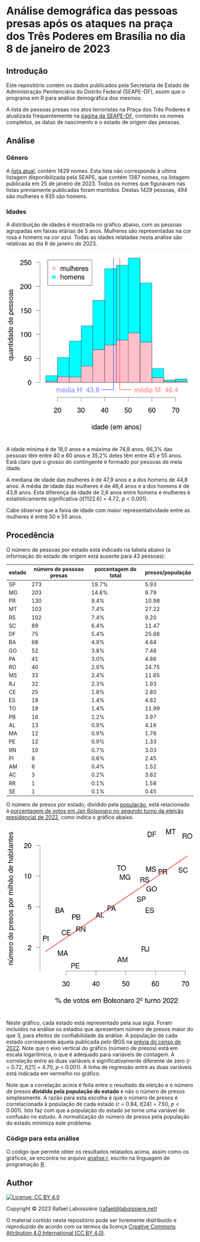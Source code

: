 # Análise demográfica das pessoas presas após os ataques na praça dos Três Poderes em Brasília no dia 8 de janeiro de 2023


## Introdução

Este repositório contém os dados publicados pela Secretaria de Estado de Administração Penitenciária do Distrito Federal (SEAPE-DF), assim que o programa em R para análise demográfica dos mesmos.

A lista de pessoas presas nos atos terroristas na Praça dos Três Poderes é atualizada frequentemente 
na [ṕagina da SEAPE-DF](https://seape.df.gov.br/prisoes-dos-atentados-bsb/), contendo os nomes completos, as datas de nascimento e o estado de origem das pessoas.


## Análise


### Gênero

A [lista atual](presos.csv), contém 1429 nomes. Esta lista não corresponde à ultima listagem disponibilizada pela SEAPE, que contém 1387 nomes, na listagem publicada em 25 de janeiro de 2023. Todos os nomes que figuravam nas listas previamente publicadas foram mantidos. Destas 1429 pessoas, 494 são mulheres e 935 são homens.


### Idades

A distribuição de idades é mostrada no gráfico abaixo, com as pessoas agrupadas em faixas etárias de 5 anos. Mulheres são representadas na cor rosa e homens na cor azul. Todas as idades relatadas nesta análise são relativas ao dia 8 de janeiro de 2023.

![figure](histograma-idades.png)

A idade mínima é de 18,0 anos e a máxima de 74,8 anos. 66,3% das pessoas têm entre 40 e 60 anos e 35,2% deles têm entre 45 e 55 anos. Está claro que o grosso do contingente é formado por pessoas de meia idade.

A mediana de idade das mulheres é de 47,9 anos e a dos homens de 44,8 anos. A média de idade das mulheres é de 46,4 anos e a dos homens é de 43,8 anos. Esta diferença de idade de 2,6 anos entre homens e mulheres é estatisticamente significativa (_t_[1122.6] = 4.72, _p_ < 0.001).

Cabe observar que a faixa de idade com maior representatividade entre as mulheres é entre 50 e 55 anos.


## Procedência

O número de pessoas por estado está indicado na tabela abaixo (a informação do estado de origem está ausente para 43 pessoas):

|estado|número de pessoas presas|porcentagem do total|presos/população|
|-|-|-|-|
|SP|273|19.7%|5.93|
|MG|203|14.6%|9.79|
|PR|130|9.4%|10.98|
|MT|103|7.4%|27.22|
|RS|102|7.4%|9.20|
|SC|89|6.4%|11.47|
|DF|75|5.4%|25.66|
|BA|68|4.9%|4.64|
|GO|52|3.8%|7.48|
|PA|41|3.0%|4.86|
|RO|40|2.9%|24.75|
|MS|33|2.4%|11.65|
|RJ|32|2.3%|1.93|
|CE|25|1.8%|2.80|
|ES|19|1.4%|4.62|
|TO|19|1.4%|11.99|
|PB|16|1.2%|3.97|
|AL|13|0.9%|4.16|
|MA|12|0.9%|1.76|
|PE|12|0.9%|1.33|
|RN|10|0.7%|3.03|
|PI|8|0.6%|2.45|
|AM|6|0.4%|1.52|
|AC|3|0.2%|3.62|
|RR|1|0.1%|1.58|
|SE|1|0.1%|0.45|

O número de presos por estado, dividido pela
[população](populacao-2022.csv), está relacionado à [porcentagem de votos em
Jair Bolsonaro no segundo turno da eleição presidencial de
2022](eleicao-2022.csv), como indica o gráfico abaixo.

![figure](votos-bolsonaro-numero-presos.png)

Neste gráfico, cada estado está representado pela sua sigla.
Foram incluídos na análise os estados que apresentam número de presos maior do que 3, para efeitos de confiabilidade da análise. A população de cada estado corresponde àquela publicada pelo IBGS na [prévia do censo de 2022](https://ftp.ibge.gov.br/Censos/Censo_Demografico_2022/Previa_da_Populacao/POP2022_Municipios.pdf). Note que o eixo vertical do gráfico (número de presos) está em escala logarítmica, o que é adequado para variáveis de contagem. A correlação entre as duas variáveis é significativamente diferente de zero (_r_ = 0.72, _t_[21] = 4.70, _p_ < 0.001). A linha de regressão entre as duas variáveis está indicada em vermelho no gráfico.

Note que a correlação acima é feita entre o resultado da eleição e o número de presos **dividido pela população do estado** e não o número de presos simplesmente. A razão para esta escolha é que o número de presos é correlacionada à população de cada estado (_r_ = 0.84, _t_[24] = 7.50, _p_ < 0.001). Isto faz com que a população do estado se torne uma variável de confusão no estudo. A normalização do número de presos pela população do estado minimiza este problema.

### Código para esta análise

O código que permite obter os resultados relatados acima, assim como os gráficos, se encontra no arquivo [analise.r](analise.r), escrito na linguagem de programação [R](https://www.r-project.org/).


## Author

[![License: CC BY 4.0](https://img.shields.io/badge/License-CC_BY_4.0-lightgrey.svg)](https://creativecommons.org/licenses/by/4.0/)

Copyright © 2023  Rafael Laboissière (<rafael@laboissiere.net>)

O material contido neste repositório pode ser livremente distribuído e reproduzido de acordo com os termos da licença [Creative Commons Attribution 4.0 International (CC BY 4.0)](https://creativecommons.org/licenses/by/4.0/).


<!---
Local Variables:
ispell-local-dictionary: "brasileiro"
eval: (auto-fill-mode -1)
eval: (visual-line-mode)
eval: (flyspell-mode)
End:
--->
